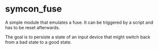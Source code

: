 # symcon_fuse

A simple module that emulates a fuse. It can be triggered by a script and has to be reset afterwards.

The goal is to persiste a state of an input device that might switch back from a bad state to a good state.